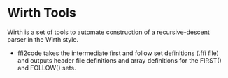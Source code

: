 Wirth Tools
===========
Wirth is a set of tools to automate construction of a recursive-descent
parser in the Wirth style.

*	ffi2code takes the intermediate first and follow set definitions
	(.ffi file) and outputs header file definitions and array
	definitions for the FIRST() and FOLLOW() sets.
